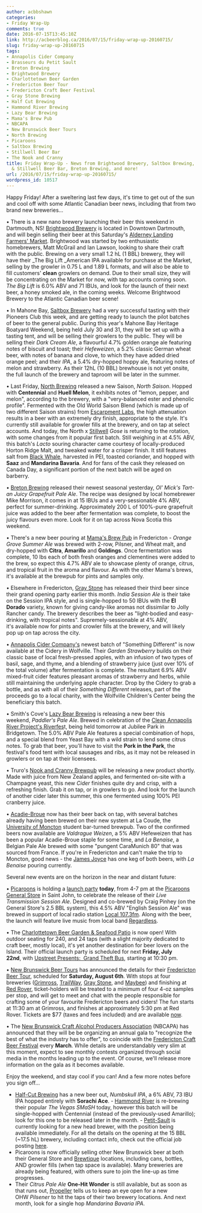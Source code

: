 ```yaml
---
author: acbbshawn
categories:
- Friday Wrap-Up
comments: true
date: 2016-07-15T13:45:10Z
link: http://acbeerblog.ca/2016/07/15/friday-wrap-up-20160715/
slug: friday-wrap-up-20160715
tags:
- Annapolis Cider Company
- Brasseurs du Petit Sault
- Breton Brewing
- Brightwood Brewery
- Charlottetown Beer Garden
- Fredericton Beer Tour
- Fredericton Craft Beer Festival
- Gray Stone Brewing
- Half Cut Brewing
- Hammond River Brewing
- Lazy Bear Brewing
- Mama's Brew Pub
- NBCAPA
- New Brunswick Beer Tours
- North Brewing
- Picaroons
- Saltbox Brewing
- Stillwell Beer Bar
- The Nook and Cranny
title: Friday Wrap-Up - News from Brightwood Brewery, Saltbox Brewing, North Brewery
  & Stillwell Beer Bar, Breton Brewing, and more!
url: /2016/07/15/friday-wrap-up-20160715/
wordpress_id: 10517
---
```


Happy Friday! After a sweltering last few days, it's time to get out of the sun and cool off with some Atlantic Canadian beer news, including that from two brand new breweries...

• There is a new nano brewery launching their beer this weekend in Dartmouth, NS! [Brightwood Brewery](https://twitter.com/Brightwoodbeer) is located in Downtown Dartmouth, and will begin selling their beer at this Saturday's [Alderney Landing Farmers' Market](http://www.alderneylanding.com/market/). Brightwood was started by two enthusiastic homebrewers, Matt McGrail and Ian Lawson, looking to share their craft with the public. Brewing on a very small 1.2 hL (1 BBL) brewery, they will have their _The Big Lift _American IPA available for purchase at the Market, selling by the growler in 0.75 L and 1.89 L formats, and will also be able to fill customers' **clean** growlers on demand. Due to their small size, they will be concentrating on the Market for now, with tap accounts coming soon. _The Big Lift_ is 6.0% ABV and 71 IBUs, and look for the launch of their next beer, a honey smoked ale, in the coming weeks. Welcome Brightwood Brewery to the Atlantic Canadian beer scene!

• In Mahone Bay, [Saltbox Brewery](http://www.saltboxbrewingcompany.ca/) had a very successful tasting with their Pioneers Club this week, and are getting ready to launch the pilot batches of beer to the general public. During this year's Mahone Bay Heritage Boatyard Weekend, being held July 30 and 31, they will be set up with a tasting tent, and will be selling their growlers to the public. They will be selling their _Dark Cream Ale_, a flavourful 4.7% golden orange ale featuring notes of biscuit and toast; their _Hefeweizen_, a 5.2% classic German wheat beer, with notes of banana and clove, to which they have added dried orange peel; and their _IPA_, a 5.4% dry-hopped hoppy ale, featuring notes of melon and strawberry. As their 12hL (10 BBL) brewhouse is not yet onsite, the full launch of the brewery and taproom will be later in the summer.

• Last Friday, [North Brewing](http://www.northbrewing.ca/) released a new Saison, _North Saison_. Hopped with **Centennial** and **Huell Melon**, it exhibits notes of "lemon, pepper, and melon", according to the brewery, with a "very-balanced ester and phenolic profile". Fermented with the Old World Saison Blend (which is made up of two different Saison strains) from [Escarpment Labs](http://www.escarpmentlabs.com/), the high attenuation results in a beer with an extremely dry finish, appropriate to the style. It's currently still available for growler fills at the brewery, and on tap at select accounts. And today, the North x [Stillwell](http://www.barstillwell.com/) _Gose_ is returning to the rotation, with some changes from it popular first batch. Still weighing in at 4.5% ABV, this batch's _Lacto_ souring character came courtesy of locally-produced Horton Ridge Malt, and tweaked water for a crisper finish. It still features salt from [Black Whale](https://www.facebook.com/blackwhalesaltco/), harvested in PEI, toasted coriander, and hopped with **Saaz** and **Mandarina Bavaria**. And for fans of the cask they released on Canada Day, a significant portion of the next batch will be aged on barberry.

• [Breton Brewing](http://bretonbrewing.ca/) released their newest seasonal yesterday, _Ol' Mick's Tart-an Juicy Grapefruit Pale Ale_. The recipe was designed by local homebrewer Mike Morrison, it comes in at 15 IBUs and a very-sessionable 4% ABV, perfect for summer-drinking. Approximately 200 L of 100%-pure grapefruit juice was added to the beer after fermentation was complete, to boost the juicy flavours even more. Look for it on tap across Nova Scotia this weekend.

• There's a new beer pouring at [Mama's Brew Pub](http://www.mamaspubwesthills.com/) in Fredericton - _Orange Grove Summer Ale_ was brewed with 2-row, Pilsner, and Wheat malt, and dry-hopped with **Citra**, **Amarillo** and **Goldings**. Once fermentation was complete, 10 lbs each of both fresh oranges and clementines were added to the brew, so expect this 4.7% ABV ale to showcase plenty of orange, citrus, and tropical fruit in the aroma and flavour. As with the other Mama's brews, it's available at the brewpub for pints and samples only.

• Elsewhere in Fredericton, [Gray Stone](http://graystonebrewing.com/) has released their third beer since their grand opening party earlier this month. _India Session Ale_ is their take on the Session IPA style, and is single-hopped to 50 IBUs with the **El Dorado** variety, known for giving candy-like aromas not dissimilar to Jolly Rancher candy. The brewery describes the beer as "light-bodied and easy-drinking, with tropical notes". Supremely-sessionable at 4% ABV, it's available now for pints and crowler fills at the brewery, and will likely pop up on tap across the city.

• [Annapolis Cider Company's](http://drinkannapolis.ca/) newest batch of "Something Different" is now available at the Cidery in Wolfville. Their _Garden Strawberry_ builds on their classic base of local fresh-pressed apples, with an infusion of two types of basil, sage, and thyme, and a blending of strawberry juice (just over 10% of the total volume) after fermentation is complete. The resultant 6.9% ABV mixed-fruit cider features pleasant aromas of strawberry and herbs, while still maintaining the underlying apple character. Drop by the Cidery to grab a bottle, and as with all of their _Something Different_ releases, part of the proceeds go to a local charity, with the Wolfville Children's Center being the beneficiary this batch.

• Smith's Cove's [Lazy Bear Brewing](http://www.lazybearbrewing.ca) is releasing a new beer this weekend, _Paddler's Pale Ale_. Brewed in celebration of the [Clean Annapolis River Project's Riverfes](http://www.annapolisriver.ca/riverfest.php)t, being held tomorrow at Jubilee Park in Bridgetown. The 5.0% ABV Pale Ale features a special combination of hops, and a special blend from Yeast Bay with a wild strain to lend some citrus notes. To grab that beer, you'll have to visit the **Pork in the Park**, the festival's food tent with local sausages and ribs, as it may not be released in growlers or on tap at their licensees.

• Truro's [Nook and Cranny Brewpub](http://thenookandcranny.ca/) will be releasing a new product shortly. Made with juice from New Zealand apples, and fermented on-site with a Champagne yeast, this new _Cider_ finishes quite dry and crisp, with a refreshing finish. Grab it on tap, or in growlers to go. And look for the launch of another cider later this summer, this one fermented using 100% PEI cranberry juice.

• [Acadie-Broue](https://www.facebook.com/pages/Acadie-Broue/176759632361301) now has their beer back on tap, with several batches already having been brewed on their new system at La Coude, the [University of Moncton](https://www.umoncton.ca/) student bar-turned brewpub. Two of the confirmed beers now available are _Valdrague Weizen_, a 5% ABV Hefeweizen that has been a popular Acadie-Broue staple for some time, and _La Benaise_, a Belgian Pale Ale brewed with some "pungent CaraMunich 80" that was sourced from France. If you're in Fredericton and can't make the trip to Moncton, good news - the [James Joyce](https://www.facebook.com/The-James-Joyce-Pub-187205728006725/?fref=ts) has one keg of both beers, with _La Benaise_ pouring currently.

Several new events are on the horizon in the near and distant future:

• [Picaroons](http://picaroons.ca/) is holding a [launch party](https://www.facebook.com/events/1102204559852520/) **today**, from 4-7 pm at the [Picaroons General Store](https://www.facebook.com/PicarooonsGeneralStore/) in Saint John, to celebrate the release of their _Live Transmission Session Ale_. Designed and co-brewed by Craig Pinhey (on the General Store's 2.5 BBL system), this 4.5% ABV "English Session Ale" was brewed in support of local radio station [Local 107.3fm](https://www.facebook.com/localfm/). Along with the beer, the launch will feature live music from local band [Regardless](https://www.facebook.com/Regardless-1509777269253964/).

• The [Charlottetown Beer Garden & Seafood Patio](https://www.facebook.com/BeerGardenPEI/) is now open! With outdoor seating for 240, and 24 taps (with a slight majority dedicated to craft beer, mostly local), it's yet another destination for beer lovers on the Island. Their official launch party is scheduled for next **Friday, July 22nd**, with [Upstreet Presents:  Grand Theft Bus](https://www.facebook.com/events/1118370541571037/), starting at 10:30 pm.

• [New Brunswick Beer Tours](https://www.facebook.com/newbrunswickbeertours/?fref=ts) has announced the details for their [Fredericton Beer Tour](https://www.facebook.com/events/262486610784204/), scheduled for **Saturday, August 6th**. With stops at four breweries ([Grimross](http://grimross.com/), [TrailWay](https://www.facebook.com/trailwaybrewing), [Gray Stone](http://graystonebrewing.com/), and [Maybee](http://www.maybeebrew.com/)) and finishing at [Red Rover](http://www.redroverbrew.com/), ticket-holders will be treated to a minimum of four 4-oz samples per stop, and will get to meet and chat with the people responsible for crafting some of your favourite Fredericton beers and ciders! The fun starts at 11:30 am at Grimross, and finishes at approximately 5:30 pm at Red Rover. Tickets are $77 (taxes and fees included) and are available [now](https://www.eventbrite.ca/e/fredericton-beer-tour-tickets-26580997479?ref=enivtefor001&invite=MTA0NTIwNTUvZnJlZGVyaWN0b25iZWVyQGdtYWlsLmNvbS8w&utm_source=eb_email&utm_medium=email&utm_campaign=inviteformalv2&utm_term=attend).

• The [New Brunswick Craft Alcohol Producers Association](https://twitter.com/NBCAPA) (NBCAPA) has announced that they will be be organizing an annual gala to "recognize the best of what the industry has to offer", to coincide with the [Fredericton Craft Beer Festival](http://www.frederictoncraftbeerfestival.com/) every **March**. While details are understandably very slim at this moment, expect to see monthly contests organized through social media in the months leading up to the event. Of course, we'll release more information on the gala as it becomes available.

Enjoy the weekend, and stay cool if you can! And a few more notes before you sign off...

- [Half-Cut Brewing](https://www.facebook.com/HalfCutBrewing) has a new beer out, _Numbskull IPA_, a 6% ABV, 73 IBU IPA hopped entirely with **Sorachi Ace**.
- [Hammond River](https://www.facebook.com/hammondriverbrewery) is re-brewing their popular _The Vegas SMaSH_ today, however this batch will be single-hopped with Centennial (instead of the previously-used Amarillo); look for this one to be released later in the month.
- [Petit-Sault](http://petitsault.com/en/) is currently looking for a new head brewer, with the position being available immediately. For all the details on the opening at the 15 BBL (~17.5 hL) brewery, including contact info, check out the official job posting [here](http://petitsault.com/upload/documents/Brewer-2016-08-05.pdf).
- Picaroons is now officially selling other New Brunswick beer at both their General Store and [Brewtique](https://www.facebook.com/pages/Picaroons-Brewtique/175733285789133?fref=ts) locations, including cans, bottles, AND growler fills (when tap space is available). Many breweries are already being featured, with others sure to join the line-up as time progresses.
- Their _Citrus Pale Ale_ **One-Hit Wonder** is still available, but as soon as that runs out, [Propeller](http://www.drinkpropeller.ca/) tells us to keep an eye open for a new OHW _Pilsener_ to hit the taps of their two brewery locations. And next month, look for a single hop _Mandarina Bavaria IPA_.
